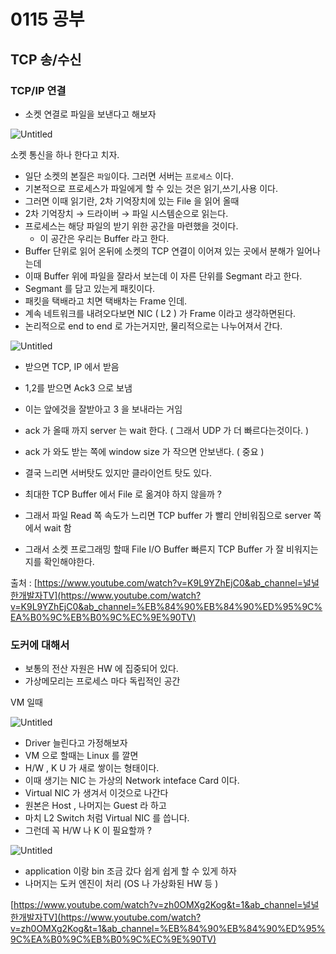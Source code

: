 # 0115 공부

## TCP 송/수신

### TCP/IP 연결

- 소켓 연결로 파일을 보낸다고 해보자

![Untitled](https://s3-us-west-2.amazonaws.com/secure.notion-static.com/cd5a9889-b511-42c7-bf9f-10ded251c027/Untitled.png)

소켓 통신을 하나 한다고 치자.

- 일단 소켓의 본질은 `파일`이다. 그러면 서버는 `프로세스` 이다.
- 기본적으로 프로세스가 파일에게 할 수 있는 것은 읽기,쓰기,사용 이다.
- 그러면 이때 읽기란, 2차 기억장치에 있는 File 을 읽어 올때
- 2차 기억장치 → 드라이버 → 파일 시스템순으로 읽는다.
- 프로세스는 해당 파일의 받기 위한 공간을 마련했을 것이다.
    - 이 공간은 우리는 Buffer 라고 한다.
- Buffer 단위로 읽어 온뒤에 소켓의 TCP 연결이 이어져 있는 곳에서 분해가 일어나는데
- 이때 Buffer 위에 파일을 잘라서 보는데 이 자른 단위를 Segmant 라고 한다.
- Segmant 를 담고 있는게 패킷이다.
- 패킷을 택배라고 치면 택배차는 Frame 인데.
- 계속 네트워크를 내려오다보면 NIC ( L2 ) 가 Frame 이라고 생각하면된다.
- 논리적으로 end to end 로 가는거지만, 물리적으로는 나누어져서 간다.

![Untitled](https://s3-us-west-2.amazonaws.com/secure.notion-static.com/0a1458ac-1b87-47c5-9b7a-d861ed017095/Untitled.png)

- 받으면 TCP, IP 에서 받음
- 1,2를 받으면 Ack3 으로 보냄
- 이는 앞에것을 잘받아고 3 을 보내라는 거임
- ack 가 올때 까지 server 는 wait 한다. ( 그래서 UDP 가 더 빠르다는것이다. )
- ack 가 와도 받는 쪽에 window size 가 작으면 안보낸다. ( 중요 )
- 결국 느리면 서버탓도 있지만 클라이언트 탓도 있다.
- 최대한 TCP Buffer 에서 File 로 옮겨야 하지 않을까 ?
- 그래서 파일 Read 쪽 속도가 느리면 TCP buffer 가 빨리 안비워짐으로 server 쪽에서 wait 함

- 그래서 소켓 프로그래밍 할때 File I/O Buffer 빠른지 TCP Buffer 가 잘 비워지는지를 확인해야한다.

출처 : [https://www.youtube.com/watch?v=K9L9YZhEjC0&ab_channel=널널한개발자TV](https://www.youtube.com/watch?v=K9L9YZhEjC0&ab_channel=%EB%84%90%EB%84%90%ED%95%9C%EA%B0%9C%EB%B0%9C%EC%9E%90TV)

### 도커에 대해서

- 보통의 전산 자원은 HW 에 집중되어 있다.
- 가상메모리는 프로세스 마다 독립적인 공간

VM 일때

![Untitled](https://s3-us-west-2.amazonaws.com/secure.notion-static.com/740ce1ec-bc4c-4c45-959c-9273dac5b4f9/Untitled.png)

- Driver 늘린다고 가정해보자
- VM 으로 할때는 Linux 를 깔면
- H/W , K U 가 새로 쌓이는 형태이다.
- 이때 생기는 NIC 는 가상의 Network inteface Card 이다.
- Virtual NIC 가 생겨서 이것으로 나간다
- 원본은 Host , 나머지는 Guest 라 하고
- 마치 L2 Switch 처럼 Virtual NIC 를 씁니다.
- 그런데 꼭 H/W 나 K 이 필요할까 ?

![Untitled](https://s3-us-west-2.amazonaws.com/secure.notion-static.com/bfc2d101-30e5-4ab4-ba2c-c80c79258f74/Untitled.png)

- application 이랑 bin 조금 갔다 쉽게 쉽게 할 수 있게 하자
- 나머지는 도커 엔진이 처리 (OS 나 가상화된 HW 등 )

[https://www.youtube.com/watch?v=zh0OMXg2Kog&t=1&ab_channel=널널한개발자TV](https://www.youtube.com/watch?v=zh0OMXg2Kog&t=1&ab_channel=%EB%84%90%EB%84%90%ED%95%9C%EA%B0%9C%EB%B0%9C%EC%9E%90TV)
